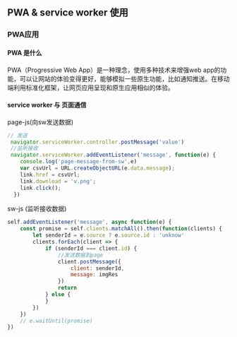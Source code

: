 ## PWA & service worker 使用

### PWA应用
#### PWA 是什么
PWA（Progressive Web App）是一种理念，使用多种技术来增强web app的功能，可以让网站的体验变得更好，能够模拟一些原生功能，比如通知推送。在移动端利用标准化框架，让网页应用呈现和原生应用相似的体验。

#### service worker 与 页面通信
page-js(向sw发送数据)
```js
// 发送
 navigator.serviceWorker.controller.postMessage('value')
 //监听接收
 navigator.serviceWorker.addEventListener('message', function(e) {
    console.log('page-message-from-sw',e)
    var csvUrl = URL.createObjectURL(e.data.message);
    link.href = csvUrl;
    link.download = 'v.png';
    link.click();
  })
```
sw-js (监听接收数据)
```js
self.addEventListener('message', async function(e) {
    const promise = self.clients.matchAll().then(function(clients) {
        let senderId = e.source ? e.source.id : 'unknow'
        clients.forEach(client => {
            if (senderId === client.id) {
                //发送数据到page
                client.postMessage({
                    client: senderId,
                    message: imgRes
                })
                return
            } else {
            }
        })
    })
    // e.waitUntil(promise)
})
```